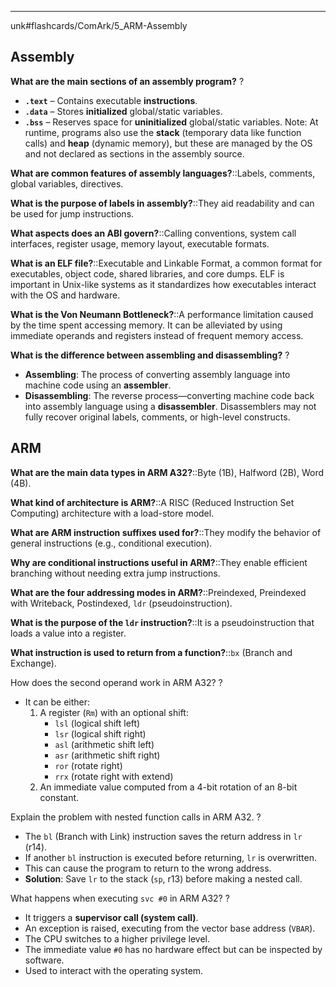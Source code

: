 ___
unk#flashcards/ComArk/5_ARM-Assembly

## Assembly

**What are the main sections of an assembly program?**
?
- **`.text`** – Contains executable **instructions**.
- **`.data`** – Stores **initialized** global/static variables.
- **`.bss`** – Reserves space for **uninitialized** global/static variables.
Note: At runtime, programs also use the **stack** (temporary data like function calls) and **heap** (dynamic memory), but these are managed by the OS and not declared as sections in the assembly source.
<!--SR:!2025-06-26,36,230-->


**What are common features of assembly languages?**::Labels, comments, global variables, directives.
<!--SR:!2025-07-28,52,272-->

**What is the purpose of labels in assembly?**::They aid readability and can be used for jump instructions.
<!--SR:!2025-06-20,45,290-->

**What aspects does an ABI govern?**::Calling conventions, system call interfaces, register usage, memory layout, executable formats.
<!--SR:!2025-07-19,59,250-->

**What is an ELF file?**::Executable and Linkable Format, a common format for executables, object code, shared libraries, and core dumps. ELF is important in Unix-like systems as it standardizes how executables interact with the OS and hardware.
<!--SR:!2025-10-01,117,290-->

**What is the Von Neumann Bottleneck?**::A performance limitation caused by the time spent accessing memory. It can be alleviated by using immediate operands and registers instead of frequent memory access.
<!--SR:!2025-06-07,32,270-->

**What is the difference between assembling and disassembling?**
?
- **Assembling**: The process of converting assembly language into machine code using an **assembler**.
- **Disassembling**: The reverse process—converting machine code back into assembly language using a **disassembler**. Disassemblers may not fully recover original labels, comments, or high-level constructs.
<!--SR:!2025-06-17,42,290-->

## ARM

**What are the main data types in ARM A32?**::Byte (1B), Halfword (2B), Word (4B).
<!--SR:!2025-06-22,16,232-->

**What kind of architecture is ARM?**::A RISC (Reduced Instruction Set Computing) architecture with a load-store model.
<!--SR:!2025-06-22,47,290-->

**What are ARM instruction suffixes used for?**::They modify the behavior of general instructions (e.g., conditional execution).
<!--SR:!2025-07-27,51,232-->

**Why are conditional instructions useful in ARM?**::They enable efficient branching without needing extra jump instructions.
<!--SR:!2025-10-09,125,292-->

**What are the four addressing modes in ARM?**::Preindexed, Preindexed with Writeback, Postindexed, `ldr` (pseudoinstruction).
<!--SR:!2025-08-26,81,270-->

**What is the purpose of the `ldr` instruction?**::It is a pseudoinstruction that loads a value into a register.
<!--SR:!2025-07-05,60,312-->

**What instruction is used to return from a function?**::`bx` (Branch and Exchange).
<!--SR:!2025-07-25,49,270-->

How does the second operand work in ARM A32?
?
- It can be either:
  1. A register (`Rm`) with an optional shift:
     - `lsl` (logical shift left)
     - `lsr` (logical shift right)
     - `asl` (arithmetic shift left)
     - `asr` (arithmetic shift right)
     - `ror` (rotate right)
     - `rrx` (rotate right with extend)
  2. An immediate value computed from a 4-bit rotation of an 8-bit constant.
<!--SR:!2025-06-09,34,272-->

Explain the problem with nested function calls in ARM A32.
?
- The `bl` (Branch with Link) instruction saves the return address in `lr` (r14).
- If another `bl` instruction is executed before returning, `lr` is overwritten.
- This can cause the program to return to the wrong address.
- **Solution**: Save `lr` to the stack (`sp`, r13) before making a nested call.
<!--SR:!2025-06-21,46,292-->

What happens when executing `svc #0` in ARM A32?
?
- It triggers a **supervisor call (system call)**.
- An exception is raised, executing from the vector base address (`VBAR`).
- The CPU switches to a higher privilege level.
- The immediate value `#0` has no hardware effect but can be inspected by software.
- Used to interact with the operating system.
<!--SR:!2025-07-24,73,272-->
